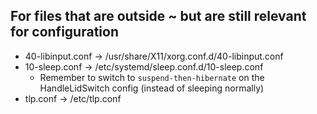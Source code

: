 ## For files that are outside ~ but are still relevant for configuration

* 40-libinput.conf -> /usr/share/X11/xorg.conf.d/40-libinput.conf
* 10-sleep.conf -> /etc/systemd/sleep.conf.d/10-sleep.conf
    * Remember to switch to `suspend-then-hibernate` on the HandleLidSwitch config (instead of sleeping normally)
* tlp.conf -> /etc/tlp.conf

